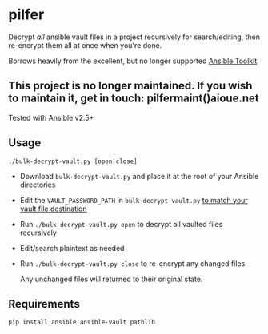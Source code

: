 # pilfer
Decrypt *all* ansible vault files in a project recursively for search/editing, then re-encrypt them all at once when you're done.

Borrows heavily from the excellent, but no longer supported [Ansible Toolkit](https://github.com/dellis23/ansible-toolkit).

## This project is no longer maintained. If you wish to maintain it, get in touch: pilfermaint()aioue.net

Tested with Ansible v2.5+

## Usage
```
./bulk-decrypt-vault.py [open|close]
```

- Download `bulk-decrypt-vault.py` and place it at the root of your Ansible directories

- Edit the `VAULT_PASSWORD_PATH` in `bulk-decrypt-vault.py` [to match your vault file destination](https://github.com/aioue/pilfer/blob/master/bulk-decrypt-vault.py#L40)

- Run `./bulk-decrypt-vault.py open` to decrypt all vaulted files recursively

- Edit/search plaintext as needed

- Run `./bulk-decrypt-vault.py close` to re-encrypt any changed files

  Any unchanged files will returned to their original state.

## Requirements

```
pip install ansible ansible-vault pathlib
```
